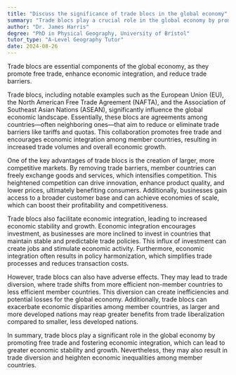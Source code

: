 ```yaml
---
title: "Discuss the significance of trade blocs in the global economy"
summary: "Trade blocs play a crucial role in the global economy by promoting free trade, fostering economic integration, and reducing trade barriers."
author: "Dr. James Harris"
degree: "PhD in Physical Geography, University of Bristol"
tutor_type: "A-Level Geography Tutor"
date: 2024-08-26
---
```


Trade blocs are essential components of the global economy, as they promote free trade, enhance economic integration, and reduce trade barriers.

Trade blocs, including notable examples such as the European Union (EU), the North American Free Trade Agreement (NAFTA), and the Association of Southeast Asian Nations (ASEAN), significantly influence the global economic landscape. Essentially, these blocs are agreements among countries—often neighboring ones—that aim to reduce or eliminate trade barriers like tariffs and quotas. This collaboration promotes free trade and encourages economic integration among member countries, resulting in increased trade volumes and overall economic growth.

One of the key advantages of trade blocs is the creation of larger, more competitive markets. By removing trade barriers, member countries can freely exchange goods and services, which intensifies competition. This heightened competition can drive innovation, enhance product quality, and lower prices, ultimately benefiting consumers. Additionally, businesses gain access to a broader customer base and can achieve economies of scale, which can boost their profitability and competitiveness.

Trade blocs also facilitate economic integration, leading to increased economic stability and growth. Economic integration encourages investment, as businesses are more inclined to invest in countries that maintain stable and predictable trade policies. This influx of investment can create jobs and stimulate economic activity. Furthermore, economic integration often results in policy harmonization, which simplifies trade processes and reduces transaction costs.

However, trade blocs can also have adverse effects. They may lead to trade diversion, where trade shifts from more efficient non-member countries to less efficient member countries. This diversion can create inefficiencies and potential losses for the global economy. Additionally, trade blocs can exacerbate economic disparities among member countries, as larger and more developed nations may reap greater benefits from trade liberalization compared to smaller, less developed nations.

In summary, trade blocs play a significant role in the global economy by promoting free trade and fostering economic integration, which can lead to greater economic stability and growth. Nevertheless, they may also result in trade diversion and heighten economic inequalities among member countries.
    